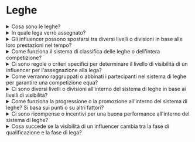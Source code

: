 # Leghe

<details>

<summary>Cosa sono le leghe?</summary>

Le leghe sono simili ai livelli di un campionato di calcio. Riflettono il tuo livello di prestazione durante le qualifiche, raggruppando giocatori con risultati comparabili per sfide competitive. Un ranking più alto nella lega porta a maggiori ricompense. Ulteriori dettagli saranno rivelati al lancio della stagione inaugurale.

</details>

<details>

<summary>In quale lega verrò assegnato?</summary>

L'assegnazione alla lega dipende dal tuo ranking durante le fasi di qualificazione. I partecipanti accumulano punti giornalieri e scalano la classifica, portando a classifiche finali dopo la Fase di Qualificazione 1 e la Fase di Qualificazione 2. Sulla base dei risultati collettivi e del numero totale di partecipanti, vengono assegnati posti nelle diverse leghe.

I migliori performer di ogni fase di qualificazione ricevono inviti per unirsi alla lega più adatta in base al loro livello di abilità.

Man mano che le stagioni avanzano, le leghe operano su base di promozione/retrocessione. I migliori performer salgono di lega, mentre quelli con meno successo vengono retrocessi in leghe inferiori.

Se ti unisci dopo le fasi di qualificazione, entrerai nella Lega Amatori. Questa lega non solo offre le sue ricompense, ma offre anche la possibilità di progredire verso divisioni superiori e garantire/migliorare le ricompense.

</details>

<details>

<summary>Gli influencer possono spostarsi tra diversi livelli o divisioni in base alle loro prestazioni nel tempo?</summary>

Gli influencer sono classificati all'interno delle rispettive divisioni. I migliori performer avanzano alla divisione superiore (fino alla Premier League), mentre quelli con un ranking più basso vengono retrocessi in divisioni inferiori, raggiungendo infine la lega più bassa, la Lega Amatori. Inoltre, se un influencer non riesce a ottenere un minimo di X giorni in cui guadagna punti, verrà retrocesso in una divisione inferiore. In tali casi, riceveranno solo la ricompensa minima per la stagione in corso senza essere idonei per il boost collettivo. Questo sistema incoraggia gli influencer a mantenere una buona performance in modo costante e a mantenere il loro status di divisione.

</details>

<details>

<summary>Come funziona il sistema di classifica delle leghe o dell'intera competizione?</summary>

Visita <mark style="color:red;">**{LINK A XBORG.COM DOVE VIENE SPIEGATO IL SISTEMA DI LEGHE E CLASSIFICHE}**</mark>

</details>

<details>

<summary>Ci sono regole o criteri specifici per determinare il livello di visibilità di un influencer per l'assegnazione alla lega?</summary>

L'accesso a una lega è determinato dalla prestazione finale di un influencer durante le Fasi di Qualificazione 1 e 2. I risultati delle stagioni successive possono portare a mantenere la stessa divisione, progredire verso una divisione superiore o essere retrocessi.

</details>

<details>

<summary>Come verranno raggruppati o abbinati i partecipanti nel sistema di leghe per garantire una competizione equa?</summary>

Come nel calcio, i migliori performer competono contro gli altri migliori performer e così via.

</details>

<details>

<summary>Ci sono diversi livelli o divisioni all'interno del sistema di leghe in base ai livelli di visibilità?</summary>

Nelle fasi di qualificazione, tutti competono tra loro. Durante la prima stagione, le persone vengono suddivise in varie leghe in base alle loro prestazioni precedenti.

</details>

<details>

<summary>Come funziona la progressione o la promozione all'interno del sistema di leghe? Si basa sui punti o su altri fattori?</summary>

L'avanzamento all'interno della stessa lega è determinato dai punti accumulati. Ogni lega ha traguardi collettivi che i partecipanti cercano di raggiungere, offrendo vantaggi a tutti i membri. Per ulteriori informazioni, visita [rewards](../rewards-test.md).

</details>

<details>

<summary>Ci sono ricompense o incentivi per una buona performance all'interno del sistema di leghe?</summary>

No, poiché premiamo la performance complessiva alla fine della competizione, non vengono forniti incentivi aggiuntivi. Tuttavia, è importante notare che per essere idonei alla ricompensa della lega, i partecipanti devono guadagnare punti per un minimo di 7 giorni nel mese. Chiunque avanzasse in una lega superiore riceverà automaticamente una ricompensa maggiore.

</details>

<details>

<summary>Cosa succede se la visibilità di un influencer cambia tra la fase di qualificazione e la fase di lega?</summary>

Se la visibilità di un influencer cambia significativamente tra la fase di qualificazione e la fase di lega, ciò non influisce sulla sua posizione nella lega o sulle ricompense precedenti.

Tuttavia, è importante notare che dalla fase di lega in poi, il ranking nella lega ha importanza. Un influencer che aumenta la sua visibilità avrà probabilmente la possibilità di salire a una divisione superiore nella stagione successiva, mentre uno che subisce una diminuzione della visibilità potrebbe essere retrocesso.

Un altro aspetto cruciale è che, all'interno delle leghe, è necessario generare punti in almeno 7 giorni diversi per essere idonei alla ricompensa della lega.

</details>